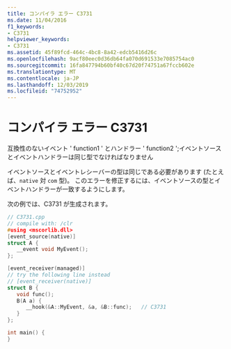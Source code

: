 ```yaml
---
title: コンパイラ エラー C3731
ms.date: 11/04/2016
f1_keywords:
- C3731
helpviewer_keywords:
- C3731
ms.assetid: 45f89fcd-464c-4bc8-8a42-edcb5416d26c
ms.openlocfilehash: 9acf80eec0d36db64fa070d691533e7085754ac0
ms.sourcegitcommit: 16fa847794b60bf40c67d20f74751a67fccb602e
ms.translationtype: MT
ms.contentlocale: ja-JP
ms.lasthandoff: 12/03/2019
ms.locfileid: "74752952"
---
```

# <a name="compiler-error-c3731"></a>コンパイラ エラー C3731

互換性のないイベント ' function1 ' とハンドラー ' function2 ';イベントソースとイベントハンドラーは同じ型でなければなりません

イベントソースとイベントレシーバーの型は同じである必要があります (たとえば、`native` 対 `com` 型)。 このエラーを修正するには、イベントソースの型とイベントハンドラーが一致するようにします。

次の例では、C3731 が生成されます。

```cpp
// C3731.cpp
// compile with: /clr
#using <mscorlib.dll>
[event_source(native)]
struct A {
   __event void MyEvent();
};

[event_receiver(managed)]
// try the following line instead
// [event_receiver(native)]
struct B {
   void func();
   B(A a) {
      __hook(&A::MyEvent, &a, &B::func);   // C3731
   }
};

int main() {
}
```
